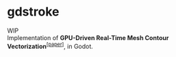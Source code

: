 # gdstroke
WIP<br>
Implementation of <b>GPU-Driven Real-Time Mesh Contour Vectorization</b><sup>[[paper]](<https://doi.org/10.2312/sr.20221159>)</sup>, in Godot.
